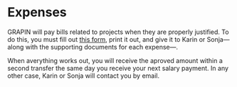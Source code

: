 # Expenses

GRAPIN will pay bills related to projects when they are properly justified. To do this, you must fill out [this form](https://testcloud.grapin.ch/index.php/f/205210), print it out, and give it to Karin or Sonja—along with the supporting documents for each expense—.

When averything works out, you will receive the aproved amount within a second transfer the same day you receive your next salary payment. In any other case, Karin or Sonja will contact you by email.